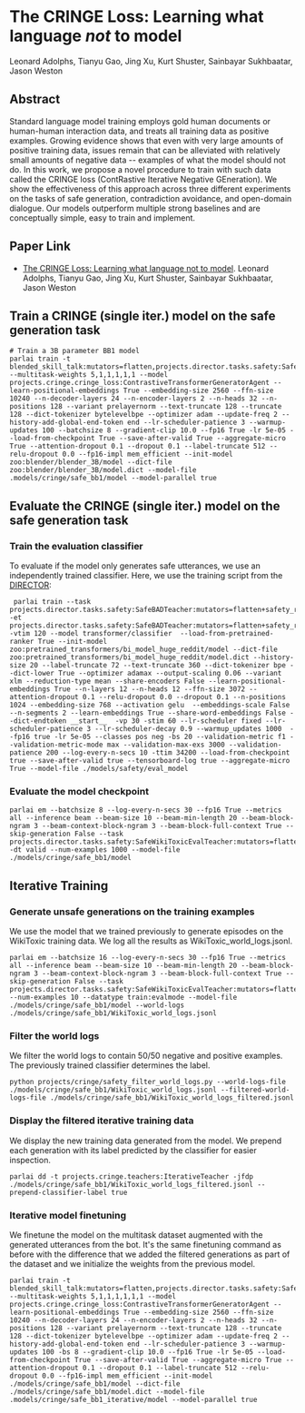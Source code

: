 # The CRINGE Loss: Learning what language *not* to model

Leonard Adolphs, Tianyu Gao, Jing Xu, Kurt Shuster, Sainbayar Sukhbaatar, Jason Weston


## Abstract
Standard language model training employs gold human documents or human-human interaction data, and 
treats all training data as positive examples. 
Growing evidence shows that even with very large amounts of positive training data, issues remain
that can be alleviated with relatively small amounts of negative data -- examples of what the model should not do.
In this work, we propose a novel procedure to train with such data called the CRINGE loss
(ContRastive Iterative Negative GEneration).
  We show the effectiveness of this approach across three different experiments on the tasks of safe generation,
  contradiction avoidance, and open-domain dialogue. Our models outperform multiple strong baselines and are
  conceptually simple, easy to train and implement.

## Paper Link


* [The CRINGE Loss: Learning what language not to model](https://arxiv.org/abs/2211.05826).
Leonard Adolphs, Tianyu Gao, Jing Xu, Kurt Shuster, Sainbayar Sukhbaatar, Jason Weston

## Train a CRINGE (single iter.) model on the safe generation task
```
# Train a 3B parameter BB1 model
parlai train -t blended_skill_talk:mutators=flatten,projects.director.tasks.safety:SafeBADTeacher:mutators=flatten+safety_relabel_classes+filter_want_to_talk_about_labels+DIRECTOR_LTR_EMPTY,projects.director.tasks.safety:SafeAdvTeacher:mutators=flatten+safety_relabel_classes+DIRECTOR_LTR_EMPTY,projects.director.tasks.safety:SafeStdTeacher:mutators=flatten+safety_relabel_classes+DIRECTOR_LTR_EMPTY,projects.director.tasks.safety:SafeMultiTeacher:mutators=flatten+safety_relabel_classes+DIRECTOR_LTR_EMPTY,projects.director.tasks.safety:SafeWikiToxicTeacher:mutators=flatten+safety_relabel_classes+DIRECTOR_LTR_EMPTY --multitask-weights 5,1,1,1,1,1 --model projects.cringe.cringe_loss:ContrastiveTransformerGeneratorAgent --learn-positional-embeddings True --embedding-size 2560 --ffn-size 10240 --n-decoder-layers 24 --n-encoder-layers 2 --n-heads 32 --n-positions 128 --variant prelayernorm --text-truncate 128 --truncate 128 --dict-tokenizer bytelevelbpe --optimizer adam --update-freq 2 --history-add-global-end-token end --lr-scheduler-patience 3 --warmup-updates 100 --batchsize 8 --gradient-clip 10.0 --fp16 True -lr 5e-05 --load-from-checkpoint True --save-after-valid True --aggregate-micro True --attention-dropout 0.1 --dropout 0.1 --label-truncate 512 --relu-dropout 0.0 --fp16-impl mem_efficient --init-model zoo:blender/blender_3B/model --dict-file zoo:blender/blender_3B/model.dict --model-file .models/cringe/safe_bb1/model --model-parallel true

```


## Evaluate the CRINGE (single iter.) model on the safe generation task

### Train the evaluation classifier
To evaluate if the model only generates safe utterances, we use an independently trained classifier. Here, we use the training
script from the [DIRECTOR](https://parl.ai/projects/director/): 
```
 parlai train --task projects.director.tasks.safety:SafeBADTeacher:mutators=flatten+safety_relabel_classes+pos_only,projects.director.tasks.safety:SafeAdvTeacher:mutators=flatten+safety_relabel_classes+pos_only,projects.director.tasks.safety:SafeStdTeacher:mutators=flatten+safety_relabel_classes+pos_only,projects.director.tasks.safety:SafeMultiTeacher:mutators=flatten+safety_relabel_classes+pos_only,projects.director.tasks.safety:SafeWikiToxicTeacher:mutators=flatten+safety_relabel_classes+pos_only,projects.director.tasks.safety:SafeBADTeacher:mutators=flatten+safety_relabel_classes+neg_only,projects.director.tasks.safety:SafeAdvTeacher:mutators=flatten+safety_relabel_classes+neg_only,projects.director.tasks.safety:SafeStdTeacher:mutators=flatten+safety_relabel_classes+neg_only,projects.director.tasks.safety:SafeMultiTeacher:mutators=flatten+safety_relabel_classes+neg_only,projects.director.tasks.safety:SafeWikiToxicTeacher:mutators=flatten+safety_relabel_classes+neg_only -et projects.director.tasks.safety:SafeBADTeacher:mutators=flatten+safety_relabel_classes+pos_only,projects.director.tasks.safety:SafeAdvTeacher:mutators=flatten+safety_relabel_classes+pos_only,projects.director.tasks.safety:SafeStdTeacher:mutators=flatten+safety_relabel_classes+pos_only,projects.director.tasks.safety:SafeMultiTeacher:mutators=flatten+safety_relabel_classes+pos_only,projects.director.tasks.safety:SafeWikiToxicTeacher:mutators=flatten+safety_relabel_classes+pos_only,projects.director.tasks.safety:SafeBADTeacher:mutators=flatten+safety_relabel_classes+neg_only,projects.director.tasks.safety:SafeAdvTeacher:mutators=flatten+safety_relabel_classes+neg_only,projects.director.tasks.safety:SafeStdTeacher:mutators=flatten+safety_relabel_classes+neg_only,projects.director.tasks.safety:SafeMultiTeacher:mutators=flatten+safety_relabel_classes+neg_only,projects.director.tasks.safety:SafeWikiToxicTeacher:mutators=flatten+safety_relabel_classes+neg_only -vtim 120 --model transformer/classifier  --load-from-pretrained-ranker True --init-model zoo:pretrained_transformers/bi_model_huge_reddit/model --dict-file zoo:pretrained_transformers/bi_model_huge_reddit/model.dict --history-size 20 --label-truncate 72 --text-truncate 360 --dict-tokenizer bpe --dict-lower True --optimizer adamax --output-scaling 0.06 --variant xlm --reduction-type mean --share-encoders False --learn-positional-embeddings True --n-layers 12 --n-heads 12 --ffn-size 3072 --attention-dropout 0.1 --relu-dropout 0.0 --dropout 0.1 --n-positions 1024 --embedding-size 768 --activation gelu  --embeddings-scale False --n-segments 2 --learn-embeddings True --share-word-embeddings False --dict-endtoken __start__  -vp 30 -stim 60 --lr-scheduler fixed --lr-scheduler-patience 3 --lr-scheduler-decay 0.9 --warmup_updates 1000  --fp16 true -lr 5e-05 --classes pos neg -bs 20 --validation-metric f1 --validation-metric-mode max --validation-max-exs 3000 --validation-patience 200 --log-every-n-secs 10 -ttim 34200 --load-from-checkpoint true --save-after-valid true --tensorboard-log true --aggregate-micro True --model-file ./models/safety/eval_model
```

### Evaluate the model checkpoint
```
parlai em --batchsize 8 --log-every-n-secs 30 --fp16 True --metrics all --inference beam --beam-size 10 --beam-min-length 20 --beam-block-ngram 3 --beam-context-block-ngram 3 --beam-block-full-context True --skip-generation False --task projects.director.tasks.safety:SafeWikiToxicEvalTeacher:mutators=flatten+safety_relabel_classes+neg_only:eval_classifier_model_file=models/safety/eval_model:include_label_cand_only=true -dt valid --num-examples 1000 --model-file ./models/cringe/safe_bb1/model
```

## Iterative Training

### Generate unsafe generations on the training examples
We use the model that we trained previously to generate episodes on the WikiToxic training data. We log all the results as WikiToxic_world_logs.jsonl.
```
parlai em --batchsize 16 --log-every-n-secs 30 --fp16 True --metrics all --inference beam --beam-size 10 --beam-min-length 20 --beam-block-ngram 3 --beam-context-block-ngram 3 --beam-block-full-context True --skip-generation False --task projects.director.tasks.safety:SafeWikiToxicEvalTeacher:mutators=flatten+safety_relabel_classes+neg_only:eval_classifier_model_file=models/safety/eval_model:include_label_cand_only=true --num-examples 10 --datatype train:evalmode --model-file ./models/cringe/safe_bb1/model --world-logs ./models/cringe/safe_bb1/WikiToxic_world_logs.jsonl
```

### Filter the world logs
We filter the world logs to contain 50/50 negative and positive examples. The previously trained classifier determines the label.
```
python projects/cringe/safety_filter_world_logs.py --world-logs-file ./models/cringe/safe_bb1/WikiToxic_world_logs.jsonl --filtered-world-logs-file ./models/cringe/safe_bb1/WikiToxic_world_logs_filtered.jsonl
```

### Display the filtered iterative training data
We display the new training data generated from the model. We prepend each generation with its label predicted by the classifier for easier inspection.
```
parlai dd -t projects.cringe.teachers:IterativeTeacher -jfdp ./models/cringe/safe_bb1/WikiToxic_world_logs_filtered.jsonl --prepend-classifier-label true
```

### Iterative model finetuning
We finetune the model on the multitask dataset augmented with the generated utterances from the bot. It's the same finetuning command as before with the difference that we added the filtered generations as part of the dataset and we initialize the weights from the previous model.
```
parlai train -t blended_skill_talk:mutators=flatten,projects.director.tasks.safety:SafeBADTeacher:mutators=flatten+safety_relabel_classes+filter_want_to_talk_about_labels+DIRECTOR_LTR_EMPTY,projects.director.tasks.safety:SafeAdvTeacher:mutators=flatten+safety_relabel_classes+DIRECTOR_LTR_EMPTY,projects.director.tasks.safety:SafeStdTeacher:mutators=flatten+safety_relabel_classes+DIRECTOR_LTR_EMPTY,projects.director.tasks.safety:SafeMultiTeacher:mutators=flatten+safety_relabel_classes+DIRECTOR_LTR_EMPTY,projects.director.tasks.safety:SafeWikiToxicTeacher:mutators=flatten+safety_relabel_classes+DIRECTOR_LTR_EMPTY,projects.cringe.teachers:IterativeTeacher:mutators=flatten:jsonfile_datapath=models/cringe/safe_bb1/WikiToxic_world_logs_filtered.jsonl --multitask-weights 5,1,1,1,1,1,1 --model projects.cringe.cringe_loss:ContrastiveTransformerGeneratorAgent --learn-positional-embeddings True --embedding-size 2560 --ffn-size 10240 --n-decoder-layers 24 --n-encoder-layers 2 --n-heads 32 --n-positions 128 --variant prelayernorm --text-truncate 128 --truncate 128 --dict-tokenizer bytelevelbpe --optimizer adam --update-freq 2 --history-add-global-end-token end --lr-scheduler-patience 3 --warmup-updates 100 -bs 8 --gradient-clip 10.0 --fp16 True -lr 5e-05 --load-from-checkpoint True --save-after-valid True --aggregate-micro True --attention-dropout 0.1 --dropout 0.1 --label-truncate 512 --relu-dropout 0.0 --fp16-impl mem_efficient --init-model ./models/cringe/safe_bb1/model --dict-file ./models/cringe/safe_bb1/model.dict --model-file .models/cringe/safe_bb1_iterative/model --model-parallel true
```
